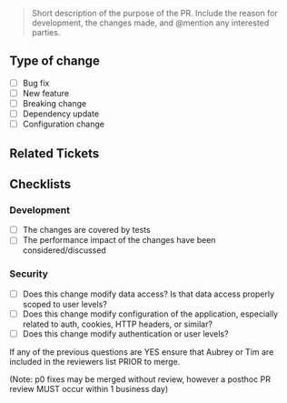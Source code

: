 
> Short description of the purpose of the PR. Include the reason for development, the changes made, and @mention any interested parties.

## Type of change
- [ ] Bug fix
- [ ] New feature
- [ ] Breaking change
- [ ] Dependency update
- [ ] Configuration change

## Related Tickets


## Checklists

### Development

- [ ] The changes are covered by tests
- [ ] The performance impact of the changes have been considered/discussed

### Security

- [ ] Does this change modify data access? Is that data access properly scoped to user levels?
- [ ] Does this change modify configuration of the application, especially related to auth, cookies, HTTP headers, or similar?
- [ ] Does this change modify authentication or user levels?

If any of the previous questions are YES ensure that Aubrey or Tim are included in the reviewers list PRIOR to merge.

(Note: p0 fixes may be merged without review, however a posthoc PR review MUST occur within 1 business day)
